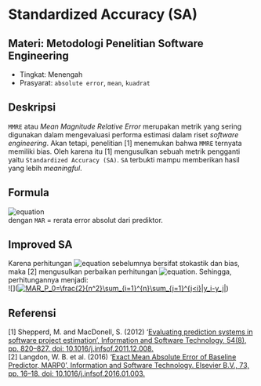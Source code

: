 # Standardized Accuracy (SA)
## Materi: Metodologi Penelitian Software Engineering
* Tingkat: Menengah
* Prasyarat: `absolute error`, `mean`, `kuadrat`
## Deskripsi
`MMRE` atau _Mean Magnitude Relative Error_ merupakan metrik yang sering digunakan dalam mengevaluasi performa estimasi dalam riset _software engineering_. Akan tetapi, penelitian [1] menemukan bahwa `MMRE` ternyata memiliki bias. Oleh karena itu [1] mengusulkan sebuah metrik pengganti yaitu `Standardized Accuracy (SA)`. `SA` terbukti mampu memberikan hasil yang lebih _meaningful_.

## Formula
![equation](https://latex.codecogs.com/gif.latex?SA=1-\frac{MAR}{MAR_P_0}*100) <br>
dengan `MAR` = rerata error absolut dari prediktor.

## Improved SA
Karena perhitungan ![equation](https://latex.codecogs.com/gif.latex?{MAR_P_0}) sebelumnya bersifat stokastik dan bias, maka [2] mengusulkan perbaikan perhitungan ![equation](https://latex.codecogs.com/gif.latex?{MAR_P_0}). Sehingga, perhitungannya menjadi: <br>
![](<a href="https://www.codecogs.com/eqnedit.php?latex=MAR_P_0=\frac{2}{n^2}\sum_{i=1}^{n}\sum_{j=1}^{j<i}|y_i-y_j|" target="_blank"><img src="https://latex.codecogs.com/gif.latex?MAR_P_0=\frac{2}{n^2}\sum_{i=1}^{n}\sum_{j=1}^{j<i}|y_i-y_j|" title="MAR_P_0=\frac{2}{n^2}\sum_{i=1}^{n}\sum_{j=1}^{j<i}|y_i-y_j|" /></a>)

## Referensi
[1] Shepperd, M. and MacDonell, S. (2012) ‘[Evaluating prediction systems in software project estimation’, Information and Software Technology, 54(8), pp. 820–827. doi: 10.1016/j.infsof.2011.12.008.](https://www.sciencedirect.com/science/article/pii/S095058491200002X) <br>
[2] Langdon, W. B. et al. (2016) ‘[Exact Mean Absolute Error of Baseline Predictor, MARP0’, Information and Software Technology. Elsevier B.V., 73, pp. 16–18. doi: 10.1016/j.infsof.2016.01.003.](https://linkinghub.elsevier.com/retrieve/pii/S0950584916000057)
